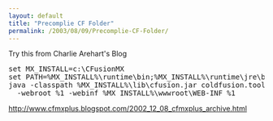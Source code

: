 ```yaml
---
layout: default
title: "Precomplie CF Folder"
permalink: /2003/08/09/Precomplie-CF-Folder/
---
```


<P>Try this from Charlie Arehart's Blog</P><PRE>set MX_INSTALL=c:\CFusionMX<BR>set PATH=%MX_INSTALL%\runtime\bin;%MX_INSTALL%\runtime\jre\bin;%PATH%<BR>java -classpath %MX_INSTALL%\lib\cfusion.jar coldfusion.tools.Compiler<BR>	-webroot %1 -webinf %MX_INSTALL%\wwwroot\WEB-INF %1<BR></PRE>
<P><A href="http://www.cfmxplus.blogspot.com/2002_12_08_cfmxplus_archive.html" target=_blank>http://www.cfmxplus.blogspot.com/2002_12_08_cfmxplus_archive.html</A></P>